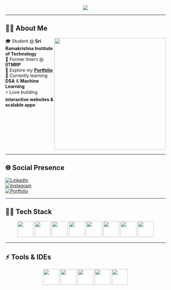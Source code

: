 <p align="center">
  <img src="https://readme-typing-svg.herokuapp.com?font=Fira+Code&pause=1000&color=F75C7E&center=true&vCenter=true&width=435&lines=Hi+there+👋+I'm+Sooraj+R+Nair;Welcome+to+my+GitHub!">
</p>

---

## 👨‍💻 About Me  

<img align="right" width="350" src="https://media.giphy.com/media/qgQUggAC3Pfv687qPC/giphy.gif">

🎓 Student @ **Sri Ramakrishna Institute of Technology**  
💼 Former Intern @ **IITMRP**  
🔭 Explore my [**Portfolio**](https://sooraj-me.github.io/portfolio/)  
🌱 Currently learning **DSA** & **Machine Learning**  
⚡ Love building **interactive websites & scalable apps**  

<br clear="right"/>

---

## 🌐 Social Presence  

[![LinkedIn](https://img.shields.io/badge/LinkedIn-0077B5?style=for-the-badge&logo=linkedin&logoColor=white)](https://www.linkedin.com/in/sooraj-r-nair-38757925a)  
[![Instagram](https://img.shields.io/badge/Instagram-d62976?style=for-the-badge&logo=instagram&logoColor=white)](https://www.instagram.com/s_o_o_raj_04?igsh=aWwwYjBvOTJoZ2Vz)  
[![Portfolio](https://img.shields.io/badge/Portfolio-000000?style=for-the-badge&logo=vercel&logoColor=white)](https://sooraj-me.github.io/portfolio/)  

---

## 🧑‍💻 Tech Stack  

<p align="center">
  <img height="50" src="https://img.icons8.com/color/48/000000/python.png"/>
  <img height="50" src="https://img.icons8.com/color/48/000000/c-programming.png"/>
  <img height="50" src="https://img.icons8.com/color/48/000000/java-coffee-cup-logo.png"/>
  <img height="50" src="https://img.icons8.com/color/48/000000/html-5.png"/>
  <img height="50" src="https://img.icons8.com/color/48/000000/css3.png"/>
  <img height="50" src="https://img.icons8.com/color/48/000000/bootstrap.png"/>
  <img height="50" src="https://img.icons8.com/color/48/000000/javascript.png"/>
  <img height="50" src="https://img.icons8.com/color/48/000000/mysql-logo.png"/>
</p>  

---

## ⚡ Tools & IDEs  

<p align="center">
  <img height="50" src="https://img.icons8.com/color/48/000000/visual-studio-code-2019.png"/>
  <img height="50" src="https://img.icons8.com/color/48/000000/pycharm.png"/>
  <img height="50" src="https://img.icons8.com/color/480/notion--v1.png"/>
  <img height="50" src="https://img.shields.io/badge/Netlify-00C7B7?style=for-the-badge&logo=netlify&logoColor=white"/>
  <img height="50" src="https://img.icons8.com/glyph-neue/64/ffffff/github.png"/>
</p>  
